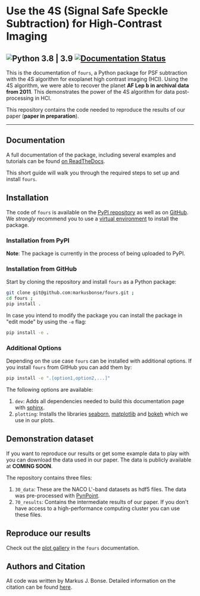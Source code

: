 # Use the 4S (Signal Safe Speckle Subtraction) for High-Contrast Imaging
![Python 3.8 | 3.9](https://img.shields.io/badge/python-3.8_|_3.9-blue)
[![Documentation Status](https://readthedocs.org/projects/fours/badge/?version=latest)](https://fours.readthedocs.io/en/latest/?badge=latest)
---

This is the documentation of ``fours``, a Python package for PSF subtraction
with the 4S algorithm for exoplanet high contrast imaging (HCI).
Using the 4S algorithm, we were able to recover the planet **AF Lep b in archival
data from 2011**. This demonstrates the power of the 4S algorithm for data 
post-processing in HCI.

This repository contains the code needed to reproduce the results of 
our paper (**paper in preparation**).

---

## Documentation
A full documentation of the package, including several examples and tutorials 
can be found [on ReadTheDocs](https://fours.readthedocs.io).

This short guide will walk you through the required steps to set up and install
`fours`.

## Installation

The code of `fours` is available on the [PyPI repository](https://pypi.org/project/fours/)
as well as on 
[GitHub](https://github.com/markusbonse/fours). We *strongly* recommend you 
to use a [virtual environment](https://virtualenv.pypa.io/en/latest/) to install
the package.

### Installation from PyPI

**Note**: The package is currently in the process of being uploaded to PyPI.

### Installation from GitHub

Start by cloning the repository and install `fours` as a Python package:

```bash
git clone git@github.com:markusbonse/fours.git ;
cd fours ;
pip install .
```

In case you intend to modify the package you can install the package in 
"edit mode" by using the `-e` flag:

```bash
pip install -e .
```

### Additional Options

Depending on the use case `fours` can be installed with additional options. 
If you install `fours` from GitHub you can add them by:

```bash
pip install -e ".[option1,option2,...]"
```

The following options are available:
1. `dev`: Adds all dependencies needed to build this documentation page with
[sphinx](https://www.sphinx-doc.org/en/master/).
3. `plotting`: Installs the libraries [seaborn](https://seaborn.pydata.org), 
[matplotlib](https://matplotlib.org) and 
[bokeh](https://docs.bokeh.org/en/latest/)
which we use in our plots.

## Demonstration dataset
If you want to reproduce our results or get some example data to play with 
you can download the data used in our paper.
The data is publicly available at **COMING SOON**.

The repository contains three files:

1. `30_data`: These are the NACO L'-band datasets as hdf5 files. 
The data was pre-processed with [PynPoint](https://pynpoint.readthedocs.io/en/latest/).
2. `70_results`: Contains the intermediate results of our paper. If you don't 
have access to a high-performance computing cluster you can use these files.

## Reproduce our results
Check out the [plot gallery](https://fours.readthedocs.io/en/latest/04_use_the_fours/01_general.html)
in the ``fours`` documentation.

## Authors and Citation
All code was written by Markus J. Bonse.
Detailed information on the citation can be found [here](https://fours.readthedocs.io/en/latest/05_citation.html).